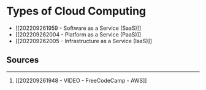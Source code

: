 # Types of Cloud Computing

- [[202209261959 - Software as a Service (SaaS)]]
- [[202209262004 - Platform as a Service (PaaS)]]
- [[202209262005 - Infrastructure as a Service (IaaS)]]

## Sources
---
1. [[202209261948 - VIDEO - FreeCodeCamp - AWS]]